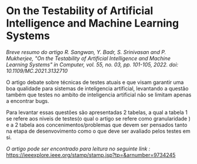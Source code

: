 # On the Testability of Artificial Intelligence and Machine Learning Systems

*Breve resumo do artigo R. Sangwan, Y. Badr, S. Srinivasan and P. Mukherjee, "On the Testability of Artificial Intelligence and Machine Learning Systems" in Computer, vol. 55, no. 03, pp. 101-105, 2022. doi: 10.1109/MC.2021.3132710*

O artigo debate sobre técnicas de testes atuais e que visam garantir uma boa qualidade para sistemas de inteligencia artificial, levantando a questão também que testes no ambito de inteligencia artificial não se limitam apenas a encontrar bugs.

Para levantar essas questões são apresentadas 2 tabelas, a qual a tabela 1 se refere aos niveis de testes(o qual o artigo se refere como granularidade ) e a 2 tabela aos concenimentos/problemas que devem ser pensados tanto na etapa de desenvovimento como o que deve ser avaliado pelos testes em si.


*O artigo pode ser encontrado para leitura no seguinte link :* <https://ieeexplore.ieee.org/stamp/stamp.jsp?tp=&arnumber=9734245>
